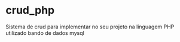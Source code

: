 # crud_php
Sistema de crud para implementar no seu projeto na linguagem PHP utilizado bando de dados mysql

